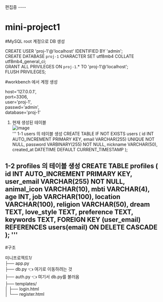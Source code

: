 편집중 ---- <br>
# mini-project1 <br>


#MySQL root 계정으로 DB 생성 <br>

CREATE USER 'proj-1'@'localhost' IDENTIFIED BY 'admin'; <br>
CREATE DATABASE `proj-1` CHARACTER SET utf8mb4 COLLATE utf8mb4_general_ci; <br>
GRANT ALL PRIVILEGES ON `proj-1`.* TO 'proj-1'@'localhost'; <br>
FLUSH PRIVILEGES; <br>

#workbench 에서 계정 생성 <br>

host='127.0.0.1', <br>
port=3306, <br>
user='proj-1', <br>
passwd='admin', <br>
database='proj-1' <br>


1. 현재 생성된  테이블 <br>
   ![image](https://github.com/user-attachments/assets/60f1b1ac-c35c-43a2-a9f2-3d97bf9a8302) <br>
'''
1-1 users 의 테이블 생성 
   CREATE TABLE IF NOT EXISTS users (
  id INT AUTO_INCREMENT PRIMARY KEY,
  email VARCHAR(255) UNIQUE NOT NULL,
  password VARBINARY(255) NOT NULL,
  nickname VARCHAR(50),
  created_at DATETIME DEFAULT CURRENT_TIMESTAMP
);

1-2 profiles 의 테이블 생성
CREATE TABLE profiles (
    id INT AUTO_INCREMENT PRIMARY KEY,
    user_email VARCHAR(255) NOT NULL,
    animal_icon VARCHAR(10),
    mbti VARCHAR(4),
    age INT,
    job VARCHAR(100),
    location VARCHAR(100),
    religion VARCHAR(50),
    dream TEXT,
    love_style TEXT,
    preference TEXT,
    keywords TEXT,
    FOREIGN KEY (user_email) REFERENCES users(email) ON DELETE CASCADE
);
'''
-------------------------- 
#구조

미니프로젝트1/ <br>
├── app.py <br>
├── db.py              👈 여기로 이동하려는 것 <br>
├── auth.py            👈 여기서 db.py를 불러옴 <br>
├── templates/ <br>
│   ├── login.html <br>
│   └── register.html <br>

